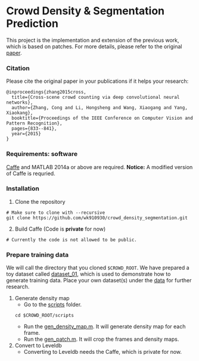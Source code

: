 # Crowd Density & Segmentation Prediction

This project is the implementation and extension of the previous work, which is based on patches. For more details, please refer to the original [paper](http://www.ee.cuhk.edu.hk/~xgwang/papers/zhangLWYcvpr15.pdf).

### Citation

Please cite the original paper in your publications if it helps your research:

```
@inproceedings{zhang2015cross,
  title={Cross-scene crowd counting via deep convolutional neural networks},
  author={Zhang, Cong and Li, Hongsheng and Wang, Xiaogang and Yang, Xiaokang},
  booktitle={Proceedings of the IEEE Conference on Computer Vision and Pattern Recognition},
  pages={833--841},
  year={2015}
}
```

### Requirements: software

[Caffe](http://caffe.berkeleyvision.org/) and MATLAB 2014a or above are required. **Notice:** A modified version of Caffe is requried.

### Installation

1. Clone the repository

```Shell
# Make sure to clone with --recursive
git clone https://github.com/wk910930/crowd_density_segmentation.git
```

2. Build Caffe (Code is **private** for now)

```Shell
# Currently the code is not allowed to be public.
```

### Prepare training data

We will call the directory that you cloned `$CROWD_ROOT`. We have prepared a toy dataset called [dataset_01](data/dataset_01), which is used to demonstrate how to generate training data. Place your own dataset(s) under the [data](data) for further research.

1. Generate density map
    * Go to the [scripts](scripts) folder.
    ```Shell
    cd $CROWD_ROOT/scripts
    ```
    * Run the [gen_density_map.m](scripts/gen_density_map.m). It will generate density map for each frame.
    * Run the [gen_patch.m](scripts/gen_patch.m). It will crop the frames and density maps.
2. Convert to Leveldb
    * Converting to Leveldb needs the Caffe, which is private for now.
